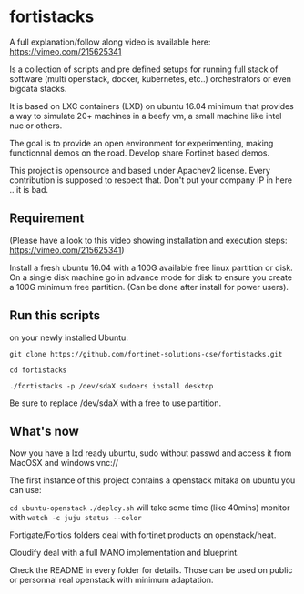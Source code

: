 # fortistacks #

A full explanation/follow along video is available here: https://vimeo.com/215625341

Is a collection of scripts and pre defined setups for running full
stack of software (multi openstack, docker, kubernetes, etc..)
orchestrators or even bigdata stacks.

It is based on LXC containers (LXD) on ubuntu 16.04 minimum that
provides a way to simulate 20+ machines in a beefy vm, a small machine
like intel nuc or others.

The goal is to provide an open environment for experimenting, making
functionnal demos on the road. Develop share Fortinet based demos.

This project is opensource and based under Apachev2 license. Every
contribution is supposed to respect that. Don't put your company IP in
here .. it is bad.

## Requirement ##

(Please have a look to this video showing installation and execution steps: https://vimeo.com/215625341)

Install a fresh ubuntu 16.04 with a 100G available free linux
partition or disk.
On a single disk machine go in advance mode for disk to ensure
you create a 100G minimum free partition. (Can be done after install
for power users).

## Run this scripts ##

on your newly installed Ubuntu:

`git clone https://github.com/fortinet-solutions-cse/fortistacks.git`

`cd fortistacks`

`./fortistacks -p /dev/sdaX sudoers install desktop`

Be sure to replace /dev/sdaX with a free to use partition.

## What's now ##

Now you have a lxd ready ubuntu, sudo without passwd and access it
from MacOSX and windows vnc://<IP of fortistacksxs>

The first instance of this project contains a openstack mitaka on
ubuntu you can use:


`cd ubuntu-openstack`
`./deploy.sh`
will take some time (like 40mins) monitor with
`watch -c juju status --color`

Fortigate/Fortios folders deal with fortinet products on openstack/heat.

Cloudify deal with a full MANO implementation and blueprint.

Check the README in every folder for details. Those can be used on public or personnal real openstack with minimum adaptation.

